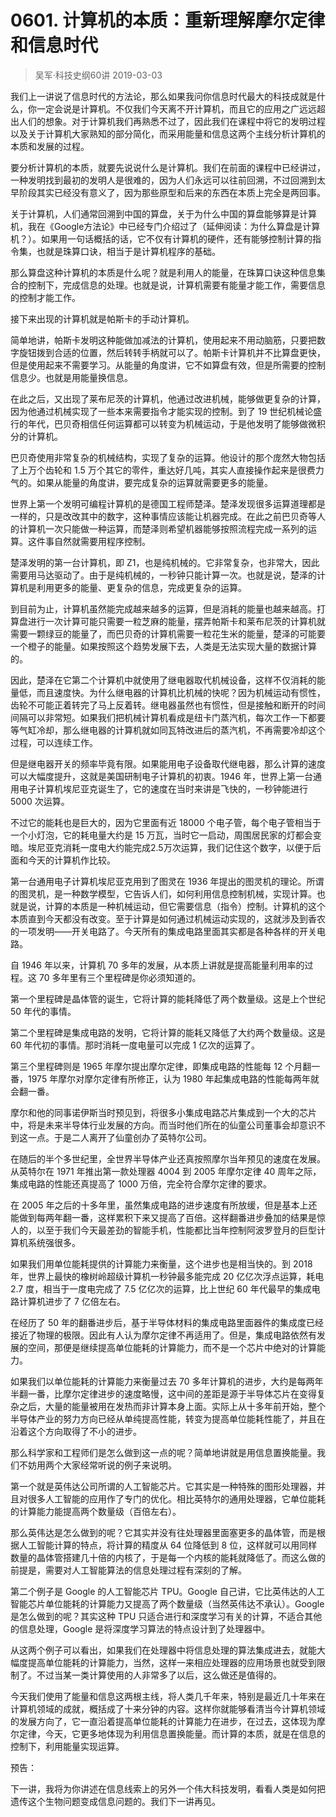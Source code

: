 # 0601. 计算机的本质：重新理解摩尔定律和信息时代
> 吴军·科技史纲60讲
2019-03-03

我们上一讲说了信息时代的方法论，那么如果我问你信息时代最大的科技成就是什么，你一定会说是计算机。不仅我们今天离不开计算机，而且它的应用之广远远超出人们的想象。对于计算机我们再熟悉不过了，因此我们在课程中将它的发明过程以及关于计算机大家熟知的部分简化，而采用能量和信息这两个主线分析计算机的本质和发展的过程。

要分析计算机的本质，就要先说说什么是计算机。我们在前面的课程中已经讲过，一种发明找到最初的发明人是很难的，因为人们永远可以往前回溯，不过回溯到太早阶段其实已经没有意义了，因为那些原型和后来的东西在本质上完全是两回事。

关于计算机，人们通常回溯到中国的算盘，关于为什么中国的算盘能够算是计算机，我在《Google方法论》中已经专门介绍过了（延伸阅读：为什么算盘是计算机？）。如果用一句话概括的话，它不仅有计算机的硬件，还有能够控制计算的指令集，也就是珠算口诀，相当于是计算机程序的基础。

那么算盘这种计算机的本质是什么呢？就是利用人的能量，在珠算口诀这种信息集合的控制下，完成信息的处理。也就是说，计算机需要有能量才能工作，需要信息的控制才能工作。

接下来出现的计算机就是帕斯卡的手动计算机。

简单地讲，帕斯卡发明这种能做加减法的计算机，使用起来不用动脑筋，只要把数字旋钮拨到合适的位置，然后转转手柄就可以了。帕斯卡计算机并不比算盘更快，但是使用起来不需要学习。从能量的角度讲，它不如算盘有效，但是所需要的控制信息少。也就是用能量换信息。

在此之后，又出现了莱布尼茨的计算机，他通过改进机械，能够做更复杂的计算，因为他通过机械实现了一些本来需要指令才能实现的控制。到了 19 世纪机械论盛行的年代，巴贝奇相信任何运算都可以转变为机械运动，于是他发明了能够做微积分的计算机。

巴贝奇使用非常复杂的机械结构，实现了复杂的运算。他设计的那个庞然大物包括了上万个齿轮和 1.5 万个其它的零件，重达好几吨，其实人直接操作起来是很费力气的。如果从能量的角度讲，要完成复杂的运算就需要更多的能量。

世界上第一个发明可编程计算机的是德国工程师楚泽。楚泽发现很多运算道理都是一样的，只是改改其中的数字，这种事情应该能让机器完成。在此之前巴贝奇等人的计算机一次只能做一种运算，而楚泽则希望机器能够按照流程完成一系列的运算。这件事自然就需要用程序控制。

楚泽发明的第一台计算机，即 Z1，也是纯机械的。它非常复杂，也非常大，因此需要用马达驱动了。由于是纯机械的，一秒钟只能计算一次。也就是说，楚泽的计算机是利用更多的能量、更复杂的信息，完成更复杂的运算。

到目前为止，计算机虽然能完成越来越多的运算，但是消耗的能量也越来越高。打算盘进行一次计算可能只需要一粒芝麻的能量，摆弄帕斯卡和莱布尼茨的计算机就需要一颗绿豆的能量了，而巴贝奇的计算机需要一粒花生米的能量，楚泽的可能要一个橙子的能量。如果按照这个趋势发展下去，人类是无法实现大量的数据计算的。

因此，楚泽在它第二个计算机中就使用了继电器取代机械设备，这样不仅消耗的能量低，而且速度快。为什么继电器的计算机比机械的快呢？因为机械运动有惯性，齿轮不可能正着转完了马上反着转。继电器虽然也有惯性，但是接触和断开的时间间隔可以非常短。如果我们把机械计算机看成是纽卡门蒸汽机，每次工作一下都要等气缸冷却，那么继电器的计算机就如同瓦特改进后的蒸汽机，不再需要冷却这个过程，可以连续工作。

但是继电器开关的频率毕竟有限。如果能用电子设备取代继电器，那么计算的速度可以大幅度提升，这就是美国研制电子计算机的初衷。1946 年，世界上第一台通用电子计算机埃尼亚克诞生了，它的速度在当时来讲是飞快的，一秒钟能进行 5000 次运算。

不过它的能耗也是巨大的，因为它里面有近 18000 个电子管，每个电子管相当于一个小灯泡，它的耗电量大约是 15 万瓦，当时它一启动，周围居民家的灯都会变暗。埃尼亚克消耗一度电大约能完成2.5万次运算，我们记住这个数字，以便于后面和今天的计算机作比较。

第一台通用电子计算机埃尼亚克用到了图灵在 1936 年提出的图灵机的理论。所谓的图灵机，是一种数学模型，它告诉人们，如何利用信息控制机械，实现计算。也就是说，计算的本质是一种机械运动，但它需要信息（指令）控制。计算机的这个本质直到今天都没有改变。至于计算是如何通过机械运动实现的，这就涉及到香农的一项发明——开关电路了。今天所有的集成电路里面其实都是各种各样的开关电路。

自 1946 年以来，计算机 70 多年的发展，从本质上讲就是提高能量利用率的过程。这 70 多年里有三个里程碑是你必须知道的。

第一个里程碑是晶体管的诞生，它将计算的能耗降低了两个数量级。这是上个世纪 50 年代的事情。

第二个里程碑是集成电路的发明，它将计算的能耗又降低了大约两个数量级。这是 60 年代初的事情。那时消耗一度电量可以完成 1 亿次的运算了。

第三个里程碑则是 1965 年摩尔提出摩尔定律，即集成电路的性能每 12 个月翻一番，1975 年摩尔对摩尔定律有所修正，认为 1980 年起集成电路的性能每两年就会翻一番。

摩尔和他的同事诺伊斯当时预见到，将很多小集成电路芯片集成到一个大的芯片中，将是未来半导体行业发展的方向。而当时他们所在的仙童公司董事会却意识不到这一点。于是二人离开了仙童创办了英特尔公司。

在随后的半个多世纪里，全世界半导体产业还真按照摩尔当年预见的速度在发展。从英特尔在 1971 年推出第一款处理器 4004 到 2005 年摩尔定律 40 周年之际，集成电路的性能还真提高了 1000 万倍，完全符合摩尔定律的要求。

在 2005 年之后的十多年里，虽然集成电路的进步速度有所放缓，但是基本上还能做到每两年翻一番，这样累积下来又提高了百倍。这样翻番进步叠加的结果是惊人的，以至于我们今天最差劲的智能手机，性能都比当年控制阿波罗登月的巨型计算机系统强很多。

如果我们用单位能耗提供的计算能力来衡量，这个进步也是相当快的。到 2018 年，世界上最快的橡树岭超级计算机一秒钟最多能完成 20 亿亿次浮点运算，耗电 2.7 度，相当于一度电完成了 7.5 亿亿次的运算，比上世纪 60 年代最早的集成电路计算机进步了 7 亿倍左右。

在经历了 50 年的翻番进步后，基于半导体材料的集成电路里面器件的集成度已经接近了物理的极限。因此有人认为摩尔定律不再适用了。但是，集成电路依然有发展的空间，那便是继续提高单位能耗的计算能力，而不是一个芯片中绝对的计算能力。

如果我们以单位能耗的计算能力来衡量过去 70 多年计算机的进步，大约是每两年半翻一番，比摩尔定律进步的速度略慢，这中间的差距是源于半导体芯片在变得复杂之后，大量的能量被用在发热而非计算本身上面。实际上从十多年前开始，整个半导体产业的努力方向已经从单纯提高性能，转变为提高单位能耗性能了，并且在沿着这个方向取得了不小的进步。

那么科学家和工程师们是怎么做到这一点的呢？简单地讲就是用信息置换能量。我们不妨用两个大家经常听说的例子来说明。

第一个就是英伟达公司所谓的人工智能芯片。它其实是一种特殊的图形处理器，并且对很多人工智能的应用作了专门的优化。相比英特尔的通用处理器，它单位能耗的计算能力能提高两个数量级（百倍左右）。

那么英伟达是怎么做到的呢？它其实并没有往处理器里面塞更多的晶体管，而是根据人工智能计算的特点，将计算的精度从 64 位降低到 8 位，这样就可以用同样数量的晶体管搭建几十倍的内核了，于是每一个内核的能耗就降低了。而这么做的前提是，需要对人工智能算法的信息处理过程有深刻的了解。

第二个例子是 Google 的人工智能芯片 TPU。Google 自己讲，它比英伟达的人工智能芯片单位能耗的计算能力又提高了两个数量级（当然英伟达不承认）。Google 是怎么做到的呢？其实这种 TPU 只适合进行和深度学习有关的计算，不适合其他的信息处理，Google 是将深度学习算法的特点设计到了处理器中。

从这两个例子可以看出，如果我们在处理器中将信息处理的算法集成进去，就能大幅度提高单位能耗的计算能力，当然，这样一来相应处理器的应用场景也就受到限制了。不过当某一类计算使用的人非常多了以后，这么做还是值得的。

今天我们使用了能量和信息这两根主线，将人类几千年来，特别是最近几十年来在计算机领域的成就，概括成了十来分钟的内容。这样你就能够看清当今计算机领域的发展方向了，它一直沿着提高单位能耗的计算能力在进步，在过去，这体现为摩尔定律，今天，它更多地体现为利用信息置换能量。而计算的本质，就是在信息的控制下，利用能量实现运算。

预告：

下一讲，我将为你讲述在信息线索上的另外一个伟大科技发明，看看人类是如何把遗传这个生物问题变成信息问题的。我们下一讲再见。

